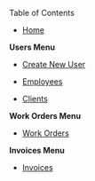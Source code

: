 Table of Contents

 * [Home](/help/home)

**Users Menu**

 * [Create New User](/help/users_create_new)

 * [Employees](/help/users_employees)

 * [Clients](/help/users_clients)

**Work Orders Menu**

 * [Work Orders](/help/work_orders)

**Invoices Menu**

 * [Invoices](/help/invoices)


